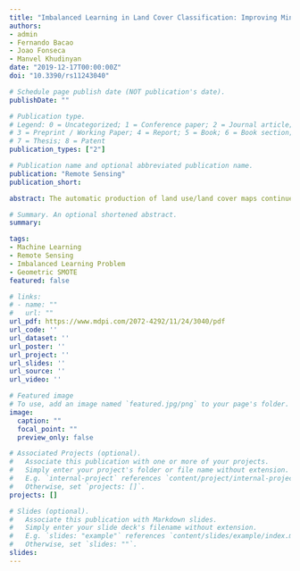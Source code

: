 ```yaml
---
title: "Imbalanced Learning in Land Cover Classification: Improving Minority Classes’ Prediction Accuracy Using the Geometric SMOTE Algorithm"
authors:
- admin
- Fernando Bacao
- Joao Fonseca
- Manvel Khudinyan
date: "2019-12-17T00:00:00Z"
doi: "10.3390/rs11243040"

# Schedule page publish date (NOT publication's date).
publishDate: ""

# Publication type.
# Legend: 0 = Uncategorized; 1 = Conference paper; 2 = Journal article;
# 3 = Preprint / Working Paper; 4 = Report; 5 = Book; 6 = Book section;
# 7 = Thesis; 8 = Patent
publication_types: ["2"]

# Publication name and optional abbreviated publication name.
publication: "Remote Sensing"
publication_short:

abstract: The automatic production of land use/land cover maps continues to be a challenging problem, with important impacts on the ability to promote sustainability and good resource management. The ability to build robust automatic classifiers and produce accurate maps can have a significant impact on the way we manage and optimize natural resources. The difficulty in achieving these results comes from many different factors, such as data quality and uncertainty. In this paper, we address the imbalanced learning problem, a common and difficult conundrum in remote sensing that affects the quality of classification results, by proposing Geometric-SMOTE, a novel oversampling method, as a tool for addressing the imbalanced learning problem in remote sensing. Geometric-SMOTE is a sophisticated oversampling algorithm which increases the quality of the instances generated in previous methods, such as the synthetic minority oversampling technique. The performance of Geometric- SMOTE, in the LUCAS (Land Use/Cover Area Frame Survey) dataset, is compared to other oversamplers using a variety of classifiers. The results show that Geometric-SMOTE significantly outperforms all the other oversamplers and improves the robustness of the classifiers. These results indicate that, when using imbalanced datasets, remote sensing researchers should consider the use of these new generation oversamplers to increase the quality of the classification results.

# Summary. An optional shortened abstract.
summary:

tags:
- Machine Learning
- Remote Sensing
- Imbalanced Learning Problem
- Geometric SMOTE
featured: false

# links:
# - name: ""
#   url: ""
url_pdf: https://www.mdpi.com/2072-4292/11/24/3040/pdf
url_code: ''
url_dataset: ''
url_poster: ''
url_project: ''
url_slides: ''
url_source: ''
url_video: ''

# Featured image
# To use, add an image named `featured.jpg/png` to your page's folder. 
image:
  caption: ""
  focal_point: ""
  preview_only: false

# Associated Projects (optional).
#   Associate this publication with one or more of your projects.
#   Simply enter your project's folder or file name without extension.
#   E.g. `internal-project` references `content/project/internal-project/index.md`.
#   Otherwise, set `projects: []`.
projects: []

# Slides (optional).
#   Associate this publication with Markdown slides.
#   Simply enter your slide deck's filename without extension.
#   E.g. `slides: "example"` references `content/slides/example/index.md`.
#   Otherwise, set `slides: ""`.
slides:
---
```

